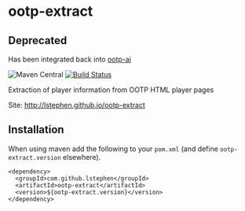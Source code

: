 # ootp-extract

## Deprecated ##

Has been integrated back into [ootp-ai](https://github.com/lstephen/ootp-ai)

![Maven Central](https://img.shields.io/maven-central/v/com.github.lstephen/ootp-extract.svg?style=plastic)
[![Build Status](http://jenkins.mylonelybear.org/buildStatus/icon?job=ootp-extract-develop)](http://jenkins.mylonelybear.org/job/ootp-extract-develop)

Extraction of player information from OOTP HTML player pages

Site: http://lstephen.github.io/ootp-extract

## Installation

When using maven add the following to your `pom.xml` (and define `ootp-extract.version` elsewhere).

    <dependency>
      <groupId>com.github.lstephen</groupId>
      <artifactId>ootp-extract</artifactId>
      <version>${ootp-extract.version}</version>
    </dependency>

